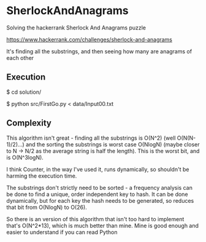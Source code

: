 # SherlockAndAnagrams

Solving the hackerrank Sherlock And Anagrams puzzle

https://www.hackerrank.com/challenges/sherlock-and-anagrams

It's finding all the substrings, and then seeing how many are anagrams of each other

## Execution

$ cd solution/

$ python src/FirstGo.py < data/Input00.txt

## Complexity

This algorithm isn't great - finding all the substrings is O(N^2) (well O(N(N-1)/2)...) and the sorting the substrings is worst 
case O(NlogN) (maybe closer to N -> N/2 as the average string is half the length). This is the worst bit, and is O(N^3logN).

I think Counter, in the way I've used it, runs dynamically, so shouldn't be harming the execution time.

The substrings don't strictly need to be sorted - a frequency analysis can be done to find a unique, order independent
key to hash. It can be done dynamically, but for each key the hash needs to be generated, so reduces that bit from O(NlogN)
to O(26).

So there is an version of this algorithm that isn't too hard to implement that's O(N^2*13), which is much better than mine.
Mine is good enough and easier to understand if you can read Python
